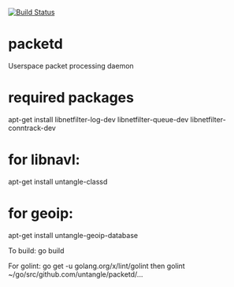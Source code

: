 [![Build Status](https://travis-ci.org/untangle/packetd.svg?branch=master)](https://travis-ci.org/untangle/packetd)

# packetd
Userspace packet processing daemon

# required packages
apt-get install libnetfilter-log-dev libnetfilter-queue-dev libnetfilter-conntrack-dev
# for libnavl:
apt-get install untangle-classd
# for geoip:
apt-get install untangle-geoip-database

To build:
go build

For golint:
go get -u golang.org/x/lint/golint
then
golint ~/go/src/github.com/untangle/packetd/...

